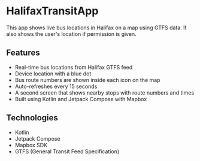 # HalifaxTransitApp

This app shows live bus locations in Halifax on a map using GTFS data. It also shows the user's location if permission is given.

## Features
- Real-time bus locations from Halifax GTFS feed
- Device location with a blue dot 
- Bus route numbers are shown inside each icon on the map
- Auto-refreshes every 15 seconds
- A second screen that shows nearby stops with route numbers and times
- Built using Kotlin and Jetpack Compose with Mapbox

## Technologies
- Kotlin
- Jetpack Compose
- Mapbox SDK
- GTFS (General Transit Feed Specification)
